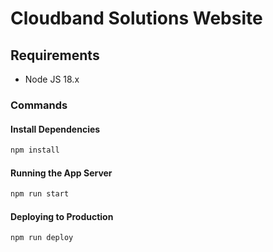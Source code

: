 # Cloudband Solutions Website

## Requirements

* Node JS 18.x

### Commands

#### Install Dependencies

```sh
npm install
```

#### Running the App Server

```sh
npm run start
```

#### Deploying to Production

```sh
npm run deploy
```
